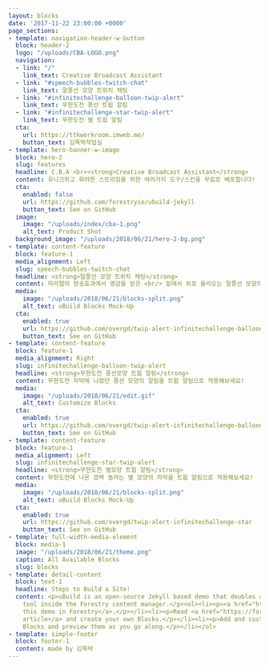 ```yaml
---
layout: blocks
date: '2017-11-22 23:00:00 +0000'
page_sections:
- template: navigation-header-w-button
  block: header-2
  logo: "/uploads/CBA-LOGO.png"
  navigation:
  - link: "/"
    link_text: Creative Broadcast Assistant
  - link: "#speech-bubbles-twitch-chat"
    link_text: 말풍선 모양 트위치 채팅
  - link: "#infinitechallenge-balloon-twip-alert"
    link_text: 무한도전 풍선 트윕 알림
  - link: "#infinitechallenge-star-twip-alert"
    link_text: 무한도전 별 트윕 알림
  cta:
    url: https://ttkworkroom.imweb.me/
    button_text: 김뚝딱작업실
- template: hero-banner-w-image
  block: hero-2
  slug: features
  headline: C.B.A <br><strong>Creative Broadcast Assistant</strong>
  content: 유니크하고 화려한 스트리밍을 위한 여러가지 도구/스킨을 무료로 배포합니다! 
  cta:
    enabled: false
    url: https://github.com/forestryio/ubuild-jekyll
    button_text: See on GitHub
  image:
    image: "/uploads/index/cba-1.png"
    alt_text: Product Shot
  background_image: "/uploads/2018/06/21/hero-2-bg.png"
- template: content-feature
  block: feature-1
  media_alignment: Left
  slug: speech-bubbles-twitch-chat
  headline: <strong>말풍선 모양 트위치 채팅</strong>
  content: 마리텔의 방송효과에서 영감을 받은 <br/> 밑에서 위로 올라오는 말풍선 모양의 트위치 채팅창
  media:
    image: "/uploads/2018/06/21/blocks-split.png"
    alt_text: uBuild Blocks Mock-Up
  cta:
    enabled: true
    url: https://github.com/overgd/twip-alert-infinitechallenge-balloon
    button_text: See on GitHub
- template: content-feature
  block: feature-1
  media_alignment: Right
  slug: infinitechallenge-balloon-twip-alert
  headline: <strong>무한도전 풍선모양 트윕 알림</strong>
  content: 무한도전 자막에 나왔던 풍선 모양의 알림을 트윕 알림으로 적용해보세요!
  media:
    image: "/uploads/2018/06/21/edit.gif"
    alt_text: Customize Blocks
  cta:
    enabled: true
    url: https://github.com/overgd/twip-alert-infinitechallenge-balloon
    button_text: See on GitHub
- template: content-feature
  block: feature-1
  media_alignment: Left
  slug: infinitechallenge-star-twip-alert
  headline: <strong>무한도전 별모양 트윕 알림</strong>
  content: 무한도전에 나온 깜짝 놀라는 별 모양의 자막을 트윕 알림으로 적용해보세요!
  media:
    image: "/uploads/2018/06/21/blocks-split.png"
    alt_text: uBuild Blocks Mock-Up
  cta:
    enabled: true
    url: https://github.com/overgd/twip-alert-infinitechallenge-star
    button_text: See on GitHub
- template: full-width-media-element
  block: media-1
  image: "/uploads/2018/06/21/theme.png"
  caption: All Available Blocks
  slug: blocks
- template: detail-content
  block: text-1
  headline: Steps to Build a Site!
  content: <p>uBuild is an open-source Jekyll based demo that doubles as a builder
    tool inside the Forestry content manager.</p><ol><li><p><a href="https://app.forestry.io/quick-start?repo=forestryio/ubuild-jekyll&provider=github&engine=jekyll">Import
    this demo in Forestry</a>.</p></li><li><p>Read <a href="https://forestry.io/blog/ubuild-a-new-theme-for-static-sites-using-blocks/">our
    article</a> and create your own Blocks.</p></li><li><p>Add and customize the available
    Blocks and preview them as you go along.</p></li></ol>
- template: simple-footer
  block: footer-1
  content: made by 김뚝딱
---
```


